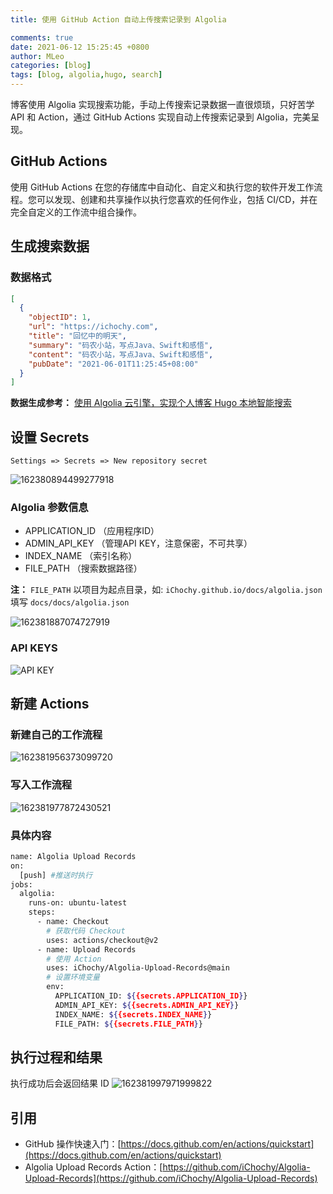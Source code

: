 ```yaml
---
title: 使用 GitHub Action 自动上传搜索记录到 Algolia

comments: true
date: 2021-06-12 15:25:45 +0800
author: MLeo
categories: [blog] 
tags: [blog, algolia,hugo, search] 
---
```


博客使用 Algolia 实现搜索功能，手动上传搜索记录数据一直很烦琐，只好苦学 API 和 Action，通过 GitHub Actions 实现自动上传搜索记录到 Algolia，完美呈现。

## GitHub Actions

使用 GitHub Actions 在您的存储库中自动化、自定义和执行您的软件开发工作流程。您可以发现、创建和共享操作以执行您喜欢的任何作业，包括 CI/CD，并在完全自定义的工作流中组合操作。

## 生成搜索数据

### 数据格式

```json
[
  {
    "objectID": 1,
    "url": "https://ichochy.com",
    "title": "回忆中的明天",
    "summary": "码农小站，写点Java、Swift和感悟",
    "content": "码农小站，写点Java、Swift和感悟",
    "pubDate": "2021-06-01T11:25:45+08:00"
  } 
]
```

**数据生成参考：** [使用 Algolia 云引擎，实现个人博客 Hugo 本地智能搜索](https://ichochy.com/posts/20210522.html)

## 设置 Secrets
`Settings => Secrets => New repository secret`

![162380894499277918](https://images.ichochy.com/162380894499277918.png)

### Algolia 参数信息

- APPLICATION_ID    （应用程序ID）
- ADMIN_API_KEY     （管理API KEY，注意保密，不可共享） 
- INDEX_NAME        （索引名称）
- FILE_PATH         （搜索数据路径）

**注：** `FILE_PATH` 以项目为起点目录，如: `iChochy.github.io/docs/algolia.json` 填写 `docs/docs/algolia.json`

![162381887074727919](https://images.ichochy.com/162381887074727919.png)

### API KEYS

![API KEY](https://images.ichochy.com/16219162613538278.png)


## 新建 Actions

### 新建自己的工作流程

![162381956373099720](https://images.ichochy.com/162381956373099720.png)

### 写入工作流程

![162381977872430521](https://images.ichochy.com/162381977872430521.png)

### 具体内容

```bash
name: Algolia Upload Records
on:
  [push] #推送时执行
jobs:
  algolia:
    runs-on: ubuntu-latest
    steps:
      - name: Checkout
        # 获取代码 Checkout
        uses: actions/checkout@v2
      - name: Upload Records
        # 使用 Action
        uses: iChochy/Algolia-Upload-Records@main
        # 设置环境变量
        env:
          APPLICATION_ID: ${{secrets.APPLICATION_ID}}
          ADMIN_API_KEY: ${{secrets.ADMIN_API_KEY}}
          INDEX_NAME: ${{secrets.INDEX_NAME}}
          FILE_PATH: ${{secrets.FILE_PATH}}
```

## 执行过程和结果

执行成功后会返回结果 ID
![162381997971999822](https://images.ichochy.com/162381997971999822.png)

## 引用

- GitHub 操作快速入门：[https://docs.github.com/en/actions/quickstart](https://docs.github.com/en/actions/quickstart)
- Algolia Upload Records Action：[https://github.com/iChochy/Algolia-Upload-Records](https://github.com/iChochy/Algolia-Upload-Records)